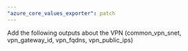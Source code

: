 ```yaml
---
"azure_core_values_exporter": patch
---
```


Add the following outputs about the VPN (common_vpn_snet, vpn_gateway_id, vpn_fqdns, vpn_public_ips)
